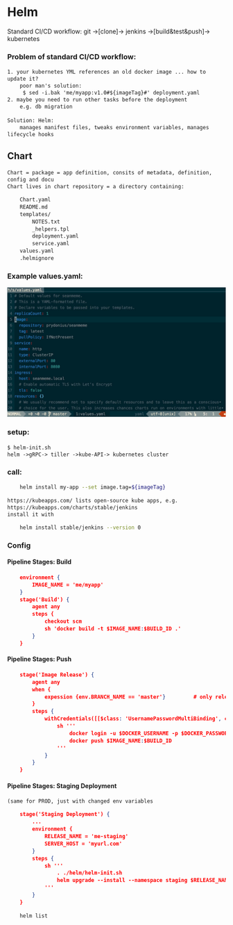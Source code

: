 # Helm
Standard CI/CD workflow: git ->[clone]-> jenkins ->[build&test&push]-> kubernetes
### Problem of standard CI/CD workflow:
	1. your kubernetes YML references an old docker image ... how to update it?
		poor man's solution:
		 $ sed -i.bak 'me/myapp:v1.0#${imageTag}#' deployment.yaml
	2. maybe you need to run other tasks before the deployment
		e.g. db migration

	Solution: Helm:
		manages manifest files, tweaks environment variables, manages lifecycle hooks
## Chart
	Chart = package = app definition, consits of metadata, definition, config and docu
	Chart lives in chart repository = a directory containing:
```sh
	Chart.yaml
	README.md
	templates/
		NOTES.txt
		_helpers.tpl
		deployment.yaml
		service.yaml
	values.yaml
	.helmignore
```
### Example values.yaml:
<img src="helm.values.yaml.png" width="550px">

### setup:
	$ helm-init.sh
	helm ->gRPC-> tiller ->kube-API-> kubernetes cluster
### call:
```sh
	helm install my-app --set image.tag=${imageTag}
```
	https://kubeapps.com/ lists open-source kube apps, e.g.
	https://kubeapps.com/charts/stable/jenkins
	install it with
```sh
	helm install stable/jenkins --version 0
```
### Config
#### Pipeline Stages: Build
```json
	environment {
		IMAGE_NAME = 'me/myapp'
	}
	stage('Build') {
		agent any
		steps {
			checkout scm
			sh 'docker build -t $IMAGE_NAME:$BUILD_ID .'
		}
	}
```
#### Pipeline Stages: Push
```json
	stage('Image Release') {
		agent any
		when {
			expession {env.BRANCH_NAME == 'master'}			# only release master builds
		}
		steps {
			withCredentials([[$class: 'UsernamePasswordMultiBinding', credentialsId: 'dockerhub', usernameVariable: 'DOCKER_USERNAME', passwordVariable: 'DOCKER_PASSWORD']]) {
				sh '''
					docker login -u $DOCKER_USERNAME -p $DOCKER_PASSWORD
					docker push $IMAGE_NAME:$BUILD_ID
				'''
			}
		}
	}
```
#### Pipeline Stages: Staging Deployment
	(same for PROD, just with changed env variables
```json
	stage('Staging Deployment') {
		...
		environment {
			RELEASE_NAME = 'me-staging'
			SERVER_HOST = 'myurl.com'
		}
		steps {
			sh '''
				. ./helm/helm-init.sh
				helm upgrade --install --namespace staging $RELEASE_NAME ./helm/me --set image.tag=$BUILD_ID,ingress.host=$SERVER_HOST
			'''
		}
	}
```
```sh
	helm list
```
